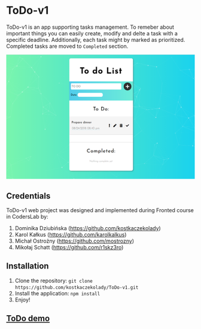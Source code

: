 # ToDo-v1
ToDo-v1 is an app supporting tasks management. To remeber about important things you can easily create, modify and delte a task with a specific deadline. Additionally, each task might by marked as prioritized. Completed tasks are moved to `Completed` section. 

 
![ToDo](ToDo.png)

## Credentials

ToDo-v1 web project was designed and implemented during Fronted course in CodersLab by:
1. Dominika Dziubińska  (https://github.com/kostkaczekolady)
2. Karol Kałkus  (https://github.com/karolkalkus)
3. Michał Ostrożny  (https://github.com/mostrozny)
4. Mikołaj Schatt  (https://github.com/r1skz3ro)




## Installation

1. Clone the repository: `git clone https://github.com/kostkaczekolady/ToDo-v1.git`
2. Install the application: `npm install`
3. Enjoy!

## [ToDo demo](https://kostkaczekolady.github.io/ToDo-v1/)

